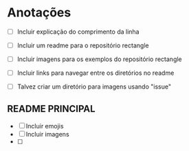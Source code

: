 # Anotações

- [ ] Incluir explicação do comprimento da linha
- [ ] Incluir um readme para o repositório rectangle
- [ ] Incluir imagens para os exemplos do repositório rectangle
- [ ] Incluir links para navegar entre os diretórios no readme
- [ ] Talvez criar um diretório para imagens usando "issue"


## README PRINCIPAL

- [ ] Incluir emojis
- [ ] Incluir imagens
- [ ] 

